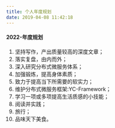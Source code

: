 ```yaml
---
title: 个人年度规划
date: 2019-04-08 11:42:18
---
```


#### 2022-年度规划
1. 坚持写作，产出质量较高的深度文章；
2. 落实复盘，由内而外；
3. 深入研究分布式微服务体系；
4. 加强锻炼，提高身体素质；
5. 致力于提高当下所需要的软实力；
6. 维护分布式微服务框架:YC-Framework；
7. 学习一项或多项提高生活质感的小技能；
8. 阅读并实践；
9. 旅行；
10. 品味天下美食。
